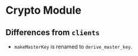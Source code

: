 # Crypto Module

## Differences from `clients`

- `makeMasterKey` is renamed to `derive_master_key`.

